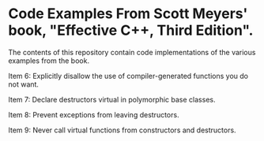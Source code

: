 # Code Examples From Scott Meyers' book, "Effective C++, Third Edition".

The contents of this repository contain code implementations of the various
examples from the book.  

Item 6:  Explicitly disallow the use of compiler-generated functions you
         do not want.

Item 7:  Declare destructors virtual in polymorphic base classes.

Item 8:  Prevent exceptions from leaving destructors.        

Item 9:  Never call virtual functions from constructors and destructors.
